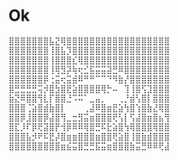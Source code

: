 # Ok
⣿⣿⣿⣿⣿⣿⣿⣧⣝⢿⣿⣿⣿⣿⣿⣿⣿⣿⣿⣿⣿⣿⣿⣿⣿⣿⣿⣿  
⣿⣿⣿⣿⣿⣿⣿⢸⣿⣧⡹⣿⣿⣿⣿⣿⣿⣿⣿⣿⣿⣿⣿⣿⣿⣿⣿⣿  
⣿⣿⣿⣿⣿⣿⣿⢸⣿⣿⣿⣎⢿⣿⣿⣿⣿⣿⣿⣿⣿⣿⣿⣿⣿⣿⣿⣿  
⣿⣿⣿⣿⣿⣿⣿⢸⢿⣻⡽⢷⢖⣊⣯⣭⣭⣽⣛⠿⣿⣿⣿⣿⣿⣿⣿⣿  
⣿⣿⣿⣿⣿⣿⡿⢐⣭⢖⣭⣾⠿⠛⠛⠉⠉⠙⠻⣷⡜⣿⣿⣿⣿⣿⣿⣿  
⣿⣛⣛⣛⣛⢭⡺⣿⣳⣿⣟⣵⣿⣿⣿⣿⢿⡓⠤⠀⢹⢸⣿⢫⣹⣿⣿⣿  
⣷⣝⠿⣿⣿⢻⣇⡏⣿⣿⣘⠩⠭⠁⣀⣤⡀⠀⠀⢀⡘⣾⢣⣿⡇⣿⣿⣿  
⣿⣿⣿⢈⣵⣿⣾⣷⣿⡇⠀⠀⠀⢀⣼⠿⣿⣶⣟⣵⢳⣿⢱⣿⣷⣜⢿⣿  
⣿⣿⡿⣸⣿⣿⡿⣼⣿⢻⣀⣒⣻⣭⣶⣿⣿⣿⢟⢣⡇⢫⣼⣿⣶⣿⣦⢻  
⣿⣏⡸⠏⡿⢟⣽⣿⡟⢺⡿⠿⠿⢿⣿⣛⠯⣗⣵⣿⢳⢿⣿⣿⣿⢿⣿⣿  
⣿⣿⣿⣧⡺⠟⠯⣟⡼⣿⣶⣶⣿⣿⣿⣶⣿⣿⢟⣵⣿⢸⣿⣷⣾⣿⣿⣿  
⣿⣿⣿⣿⣿⣿⣿⣿⣿⣶⣮⣭⣿⣛⣛⣯⣭⣶⣿⣿⣿⣷⣭⣛⠿⠿⢟⣼  
